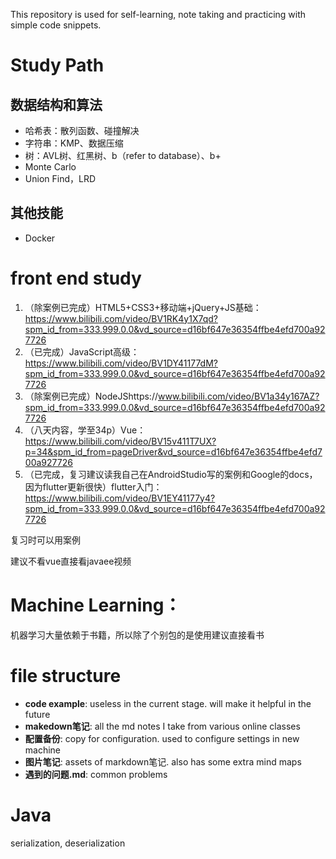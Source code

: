 This repository is used for self-learning, note taking and practicing with simple code snippets.



# Study Path

## 数据结构和算法

- 哈希表：散列函数、碰撞解决
- 字符串：KMP、数据压缩
- 树：AVL树、红黑树、b（refer to database）、b+
- Monte Carlo
- Union Find，LRD





## 其他技能

- Docker



# front end study

1. （除案例已完成）HTML5+CSS3+移动端+jQuery+JS基础：https://www.bilibili.com/video/BV1RK4y1X7qd?spm_id_from=333.999.0.0&vd_source=d16bf647e36354ffbe4efd700a927726
2. （已完成）JavaScript高级：https://www.bilibili.com/video/BV1DY41177dM?spm_id_from=333.999.0.0&vd_source=d16bf647e36354ffbe4efd700a927726
3. （除案例已完成）NodeJShttps://www.bilibili.com/video/BV1a34y167AZ?spm_id_from=333.999.0.0&vd_source=d16bf647e36354ffbe4efd700a927726
4. （八天内容，学至34p）Vue：https://www.bilibili.com/video/BV15v411T7UX?p=34&spm_id_from=pageDriver&vd_source=d16bf647e36354ffbe4efd700a927726
5. （已完成，复习建议读我自己在AndroidStudio写的案例和Google的docs，因为flutter更新很快）flutter入门：https://www.bilibili.com/video/BV1EY41177y4?spm_id_from=333.999.0.0&vd_source=d16bf647e36354ffbe4efd700a927726

复习时可以用案例

建议不看vue直接看javaee视频



# Machine Learning：

机器学习大量依赖于书籍，所以除了个别包的是使用建议直接看书







# file structure

- **code example**: useless in the current stage. will make it helpful in the future
- **makedown笔记**: all the md notes I take from various online classes
- **配置备份**: copy for configuration. used to configure settings in new machine
- **图片笔记**: assets of markdown笔记. also has some extra mind maps
- **遇到的问题.md**: common problems



# Java

serialization, deserialization

